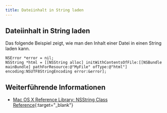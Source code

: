 ```yaml
---
title: Dateiinhalt in String laden
---
```


## Dateiinhalt in String laden

Das folgende Beispiel zeigt, wie man den Inhalt einer Datei in einen String laden kann.

```objective_c
NSError *error = nil;
NSString *html = [[NSString alloc] initWithContentsOfFile:[[NSBundle mainBundle] pathForResource:@"MyFile" ofType:@"html"] encoding:NSUTF8StringEncoding error:&error];
```

## Weiterführende Informationen
- [Mac OS X Reference Library: NSString Class Reference](https://developer.apple.com/documentation/foundation/nsstring){:target="_blank"}
